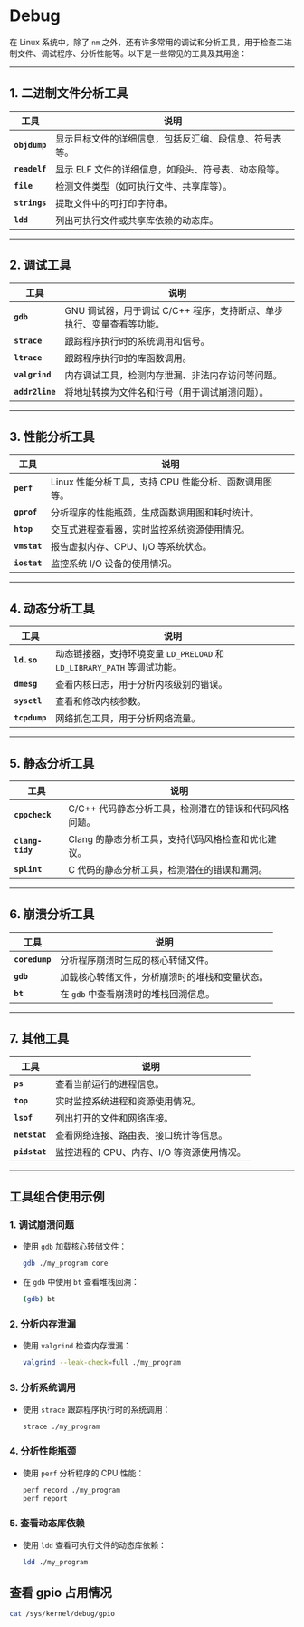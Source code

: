 # Debug

在 Linux 系统中，除了 `nm` 之外，还有许多常用的调试和分析工具，用于检查二进制文件、调试程序、分析性能等。以下是一些常见的工具及其用途：

---

## 1. **二进制文件分析工具**

| 工具          | 说明                                                   |
| ------------- | ------------------------------------------------------ |
| **`objdump`** | 显示目标文件的详细信息，包括反汇编、段信息、符号表等。 |
| **`readelf`** | 显示 ELF 文件的详细信息，如段头、符号表、动态段等。    |
| **`file`**    | 检测文件类型（如可执行文件、共享库等）。               |
| **`strings`** | 提取文件中的可打印字符串。                             |
| **`ldd`**     | 列出可执行文件或共享库依赖的动态库。                   |

---

## 2. **调试工具**

| 工具            | 说明                                                                  |
| --------------- | --------------------------------------------------------------------- |
| **`gdb`**       | GNU 调试器，用于调试 C/C++ 程序，支持断点、单步执行、变量查看等功能。 |
| **`strace`**    | 跟踪程序执行时的系统调用和信号。                                      |
| **`ltrace`**    | 跟踪程序执行时的库函数调用。                                          |
| **`valgrind`**  | 内存调试工具，检测内存泄漏、非法内存访问等问题。                      |
| **`addr2line`** | 将地址转换为文件名和行号（用于调试崩溃问题）。                        |

---

## 3. **性能分析工具**

| 工具         | 说明                                                  |
| ------------ | ----------------------------------------------------- |
| **`perf`**   | Linux 性能分析工具，支持 CPU 性能分析、函数调用图等。 |
| **`gprof`**  | 分析程序的性能瓶颈，生成函数调用图和耗时统计。        |
| **`htop`**   | 交互式进程查看器，实时监控系统资源使用情况。          |
| **`vmstat`** | 报告虚拟内存、CPU、I/O 等系统状态。                   |
| **`iostat`** | 监控系统 I/O 设备的使用情况。                         |

---

## 4. **动态分析工具**

| 工具          | 说明                                                                    |
| ------------- | ----------------------------------------------------------------------- |
| **`ld.so`**   | 动态链接器，支持环境变量 `LD_PRELOAD` 和 `LD_LIBRARY_PATH` 等调试功能。 |
| **`dmesg`**   | 查看内核日志，用于分析内核级别的错误。                                  |
| **`sysctl`**  | 查看和修改内核参数。                                                    |
| **`tcpdump`** | 网络抓包工具，用于分析网络流量。                                        |

---

## 5. **静态分析工具**

| 工具             | 说明                                                   |
| ---------------- | ------------------------------------------------------ |
| **`cppcheck`**   | C/C++ 代码静态分析工具，检测潜在的错误和代码风格问题。 |
| **`clang-tidy`** | Clang 的静态分析工具，支持代码风格检查和优化建议。     |
| **`splint`**     | C 代码的静态分析工具，检测潜在的错误和漏洞。           |

---

## 6. **崩溃分析工具**

| 工具           | 说明                                           |
| -------------- | ---------------------------------------------- |
| **`coredump`** | 分析程序崩溃时生成的核心转储文件。             |
| **`gdb`**      | 加载核心转储文件，分析崩溃时的堆栈和变量状态。 |
| **`bt`**       | 在 `gdb` 中查看崩溃时的堆栈回溯信息。          |

---

## 7. **其他工具**

| 工具          | 说明                                       |
| ------------- | ------------------------------------------ |
| **`ps`**      | 查看当前运行的进程信息。                   |
| **`top`**     | 实时监控系统进程和资源使用情况。           |
| **`lsof`**    | 列出打开的文件和网络连接。                 |
| **`netstat`** | 查看网络连接、路由表、接口统计等信息。     |
| **`pidstat`** | 监控进程的 CPU、内存、I/O 等资源使用情况。 |

---

## 工具组合使用示例

### 1. **调试崩溃问题**

- 使用 `gdb` 加载核心转储文件：
  ```bash
  gdb ./my_program core
  ```
- 在 `gdb` 中使用 `bt` 查看堆栈回溯：
  ```bash
  (gdb) bt
  ```

### 2. **分析内存泄漏**

- 使用 `valgrind` 检查内存泄漏：
  ```bash
  valgrind --leak-check=full ./my_program
  ```

### 3. **分析系统调用**

- 使用 `strace` 跟踪程序执行时的系统调用：
  ```bash
  strace ./my_program
  ```

### 4. **分析性能瓶颈**

- 使用 `perf` 分析程序的 CPU 性能：
  ```bash
  perf record ./my_program
  perf report
  ```

### 5. **查看动态库依赖**

- 使用 `ldd` 查看可执行文件的动态库依赖：
  ```bash
  ldd ./my_program
  ```

## 查看 gpio 占用情况

```bash
cat /sys/kernel/debug/gpio
```
